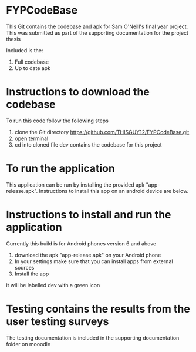 # FYPCodeBase
This Git contains the codebase and apk for Sam O'Neill's final year project.
This was submitted as part of the supporting documentation for the project thesis

Included is the:
1. Full codebase
2. Up to date apk 

# Instructions to download the codebase
To run this code follow the following steps
1. clone the Git directory https://github.com/THISGUY12/FYPCodeBase.git
2. open terminal
3. cd into cloned file
dev contains the codebase for this project

# To run the application
This application can be run by installing the provided apk "app-release.apk".
Instructions to install this app on an android device are below.


# Instructions to install and run the application
Currently this build is for Android phones version 6 and above

1. download the apk "app-release.apk" on your Android phone
2. In your settings make sure that you can install apps from external sources
3. Install the app 

it will be labelled dev with a green icon


# Testing contains the results from the user testing surveys
The testing documentation is included in the supporting documentation folder on mooodle